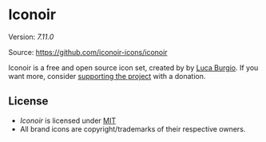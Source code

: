 # Iconoir

Version: *7.11.0*

Source: https://github.com/iconoir-icons/iconoir

Iconoir is a free and open source icon set, created by by [Luca Burgio](https://github.com/lucaburgio).
If you want more, consider [supporting the project](https://iconoir.com/support) with a donation.


## License

- *Iconoir* is licensed under [MIT](http://opensource.org/licenses/mit-license.html)
- All brand icons are copyright/trademarks of their respective owners.
